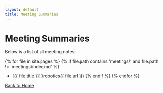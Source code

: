 ```yaml
---
layout: default
title: Meeting Summaries
---
```


# Meeting Summaries

Below is a list of all meeting notes:

{% for file in site.pages %}
  {% if file.path contains 'meetings/' and file.path != 'meetings/index.md' %}
  - [{{ file.title }}](/robotics{{ file.url }})
  {% endif %}
{% endfor %}

[Back to Home](../index.md)
